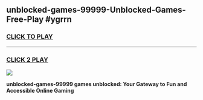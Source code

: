 
## unblocked-games-99999-Unblocked-Games-Free-Play #ygrrn
<h3>
<a href="https://us.freeplayer.one?title=unblocked-games-99999&ref=9M">CLICK TO PLAY</a></h3>
<hr>

<h3>
<a href="https://us.freeplayer.one?title=unblocked-games-99999&ref=9M">CLICK 2 PLAY</a>
  
</h3>

<a href="https://us.freeplayer.one?title=unblocked-games-99999&ref=9M"><img src="https://clearcache.store/games.png"></a>


**unblocked-games-99999 games unblocked: Your Gateway to Fun and Accessible Online Gaming**
